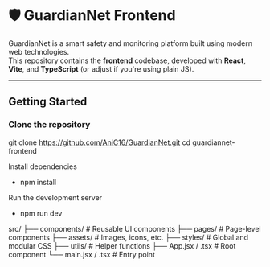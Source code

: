 # 🛡️ GuardianNet Frontend

GuardianNet is a smart safety and monitoring platform built using modern web technologies.  
This repository contains the **frontend** codebase, developed with **React**, **Vite**, and **TypeScript** (or adjust if you're using plain JS).

---

## Getting Started

### Clone the repository

git clone https://github.com/AniC16/GuardianNet.git
cd guardiannet-frontend

Install dependencies
- npm install

Run the development server
- npm run dev


src/
 ├── components/      # Reusable UI components
 ├── pages/           # Page-level components
 ├── assets/          # Images, icons, etc.
 ├── styles/          # Global and modular CSS
 ├── utils/           # Helper functions
 ├── App.jsx / .tsx   # Root component
 └── main.jsx / .tsx  # Entry point
